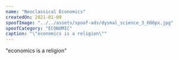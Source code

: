 ```yaml
---
name: "Neoclassical Economics"
createdOn: 2021-01-09
spoofImage: "../../assets/spoof-ads/dysmal_science_3_600px.jpg"
spoofCategory: "ECONOMIC"
caption: "\"economics is a religion\""
---
```


"economics is a religion"
